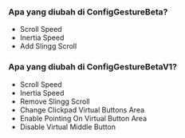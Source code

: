 ### Apa yang diubah di ConfigGestureBeta?

- Scroll Speed
- Inertia Speed
- Add Slingg Scroll


### Apa yang diubah di ConfigGestureBetaV1?
- Scroll Speed
- Inertia Speed
- Remove Slingg Scroll
- Change Clickpad Virtual Buttons Area
- Enable Pointing On Virtual Button Area
- Disable Virtual Middle Button
